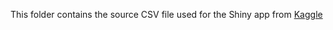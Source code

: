 This folder contains the source CSV file used for the Shiny app from [Kaggle](https://www.kaggle.com/datasets/heitornunes/caffeine-content-of-drinks)
